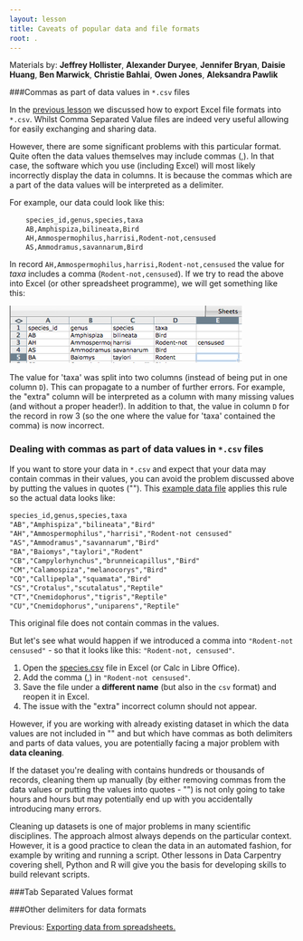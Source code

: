 ```yaml
---
layout: lesson
title: Caveats of popular data and file formats 
root: .
---
```


Materials by: **Jeffrey Hollister**, **Alexander Duryee**, **Jennifer Bryan**, **Daisie Huang**, **Ben Marwick**, **Christie Bahlai**, **Owen Jones**, **Aleksandra Pawlik**

###Commas as part of data values in `*.csv` files

In the [previous lesson](05-exporting-data.md) we discussed how to export Excel file formats into `*.csv`. Whilst Comma Separated Value files are indeed very useful allowing for easily exchanging and sharing data. 

However, there are some significant problems with this particular format. Quite often the data values themselves may include commas (,). In that case, the software which you use (including Excel) will most likely incorrectly display the data in columns. It is because the commas which are a part of the data values will be interpreted as a delimiter.

For example, our data could look like this:
	
		species_id,genus,species,taxa
		AB,Amphispiza,bilineata,Bird
		AH,Ammospermophilus,harrisi,Rodent-not,censused
		AS,Ammodramus,savannarum,Bird

In record `AH,Ammospermophilus,harrisi,Rodent-not,censused` the value for *taxa* includes a comma (`Rodent-not,censused`). 
If we try to read the above into Excel (or other spreadsheet programme), we will get something like this:

![Issue with importing csv format](fig/csv-mistake.png)

The value for 'taxa' was split into two columns (instead of being put in one column `D`). This can propagate to a number of further errors. For example, the "extra" column will be interpreted as a column with many missing values (and without a proper header!). In addition to that, the value in column `D` for the record in row 3 (so the one where the value for 'taxa' contained the comma) is now incorrect. 
 

### Dealing with commas as part of data values in `*.csv` files

If you want to store your data in `*.csv` and expect that your data may contain commas in their values, you can avoid the problem discussed above by putting the values in quotes (""). This [example data file](../../../data/biology/species.csv) applies this rule so the actual data looks like:

	species_id,genus,species,taxa
	"AB","Amphispiza","bilineata","Bird"
	"AH","Ammospermophilus","harrisi","Rodent-not censused"
	"AS","Ammodramus","savannarum","Bird"
	"BA","Baiomys","taylori","Rodent"
	"CB","Campylorhynchus","brunneicapillus","Bird"
	"CM","Calamospiza","melanocorys","Bird"
	"CQ","Callipepla","squamata","Bird"
	"CS","Crotalus","scutalatus","Reptile"
	"CT","Cnemidophorus","tigris","Reptile"
	"CU","Cnemidophorus","uniparens","Reptile"
	
This original file does not contain commas in the values. 

But let's see what would happen if we introduced a comma into  `"Rodent-not censused"` - so that it looks like this: `"Rodent-not, censused"`. 

1. Open the [species.csv](../../../data/biology/species.csv) file in Excel (or Calc in Libre Office).
2. Add the comma (,) in `"Rodent-not censused"`.
3. Save the file under a **different name** (but also in the `csv` format) and reopen it in Excel.
4. The issue with the "extra" incorrect column should not appear.

However, if you are working with already existing dataset in which the data values are not included in "" and but which have commas as both delimiters and parts of data values, you are potentially facing a major problem with **data cleaning**.

If the dataset you're dealing with contains hundreds or thousands of records, cleaning them up manually (by either removing commas from the data values or putting the values into quotes - "") is not only going to take hours and hours but may potentially end up with you accidentally introducing many errors.

Cleaning up datasets is one of major problems in many scientific disciplines. The approach almost always depends on the particular context. However, it is a good practice to clean the data in an automated fashion, for example by writing and running a script. Other lessons in Data Carpentry covering shell, Python and R will give you the basis for developing skills to build relevant scripts.


###Tab Separated Values format

###Other delimiters for data formats

Previous: [Exporting data from spreadsheets.](05-exporting-data.html)